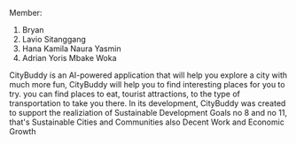 Member:

1. Bryan
2. Lavio Sitanggang
3. Hana Kamila Naura Yasmin
4. Adrian Yoris Mbake Woka

CityBuddy is an AI-powered application that will help you explore a city with much more fun, CityBuddy will help you to find interesting places for you to try. you can find places to eat, tourist attractions, to the type of transportation to take you there. In its development, CityBuddy was created to support the realiziation of Sustainable Development Goals no 8 and no 11, that's Sustainable Cities and Communities also Decent Work and Economic Growth
